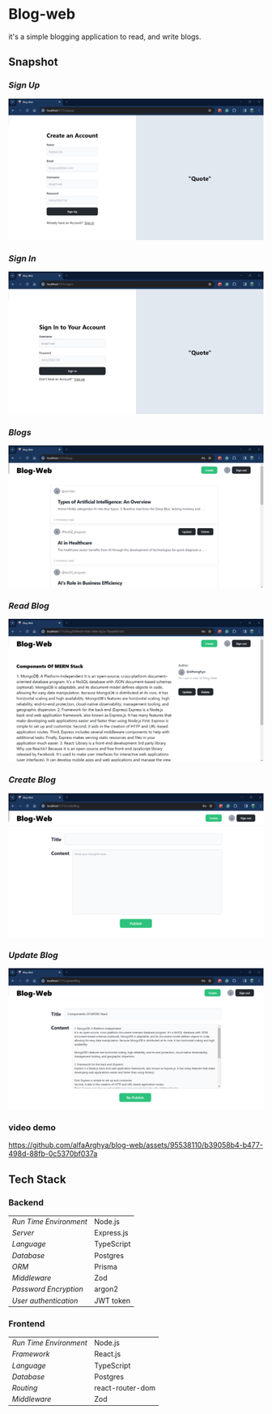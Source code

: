 # Blog-web

it's a simple blogging application to read, and write blogs.

## Snapshot

### _Sign Up_

<img   src = "public\signup.png">

### _Sign In_

<img   src = "public\signin.png">

### _Blogs_

<img   src = "public\blogs.png">

### _Read Blog_

<img   src = "public\readBlog.png">

### _Create Blog_

<img   src = "public\createBlog.png">

### _Update Blog_

<img   src = "public\updateBlog.png">

### video demo


https://github.com/alfaArghya/blog-web/assets/95538110/b39058b4-b477-498d-88fb-0c5370bf037a


## Tech Stack

### Backend

|                        |            |
| :--------------------- | ---------- |
| _Run Time Environment_ | Node.js    |
| _Server_               | Express.js |
| _Language_             | TypeScript |
| _Database_             | Postgres   |
| _ORM_                  | Prisma     |
| _Middleware_           | Zod        |
| _Password Encryption_  | argon2     |
| _User authentication_  | JWT token  |

### Frontend

|                        |                  |
| :--------------------- | ---------------- |
| _Run Time Environment_ | Node.js          |
| _Framework_            | React.js         |
| _Language_             | TypeScript       |
| _Database_             | Postgres         |
| _Routing_              | react-router-dom |
| _Middleware_           | Zod              |
